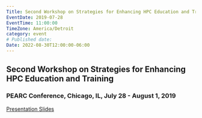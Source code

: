 ```yaml
---
Title: Second Workshop on Strategies for Enhancing HPC Education and Training Curriculum - SEHET19
EventDate: 2019-07-28
EventTime: 11:00:00
TimeZone: America/Detroit
category: event
# Published date:
Date: 2022-08-30T12:00:00-06:00
---
```


## Second Workshop on Strategies for Enhancing HPC Education and Training 

### PEARC Conference, Chicago, IL, July 28 - August 1, 2019

[Presentation Slides](https://drive.google.com/drive/folders/169NKRoPNkaqD6PgooCw0ngMsyxR5MDR4)
